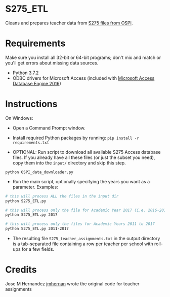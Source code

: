 
S275_ETL
========

Cleans and prepares teacher data from [S275 files from OSPI](http://www.k12.wa.us/safs/db.asp).

# Requirements

Make sure you install all 32-bit or 64-bit programs; don't mix and match or you'll get errors about missing data sources.

- Python 3.7.2
- ODBC drivers for Microsoft Access (included with [Microsoft Access Database Engine 2016](https://www.microsoft.com/en-us/download/details.aspx?id=54920))

# Instructions

On Windows:

- Open a Command Prompt window.

- Install required Python packages by running: `pip install -r requirements.txt`

- OPTIONAL: Run script to download all available S275 Access database
  files. If you already have all these files (or just the subset you
  need), copy them into the `input/` directory and skip this
  step.

```
python OSPI_data_downloader.py
```

- Run the main script, optionally specifying the years you want as a
  parameter. Examples:

```sh
# this will process ALL the files in the input dir
python S275_ETL.py

# this will process only the file for Academic Year 2017 (i.e. 2016-2017)
python S275_ETL.py 2017

# this will process only the files for Academic Years 2011 to 2017
python S275_ETL.py 2011-2017
```

- The resulting file `S275_teacher_assignments.txt` in the output
  directory is a tab-separated file containing a row per teacher per
  school with roll-ups for a few fields.

# Credits

Jose M Hernandez [jmhernan](https://github.com/jmhernan) wrote the
original code for teacher assignments
